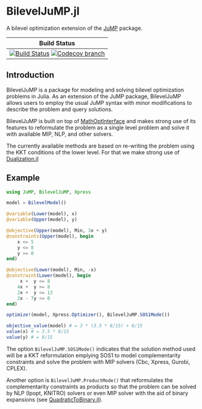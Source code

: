 # BilevelJuMP.jl

A bilevel optimization extension of the [JuMP](https://github.com/JuliaOpt/JuMP.jl) package.

| **Build Status** |
|:----------------:|
| [![Build Status][build-img]][build-url] [![Codecov branch][codecov-img]][codecov-url] |


[build-img]: https://travis-ci.org/joaquimg/BilevelJuMP.jl.svg?branch=master
[build-url]: https://travis-ci.org/joaquimg/BilevelJuMP.jl
[codecov-img]: http://codecov.io/github/joaquimg/BilevelJuMP.jl/coverage.svg?branch=master
[codecov-url]: http://codecov.io/github/joaquimg/BilevelJuMP.jl?branch=master

## Introduction

BilevelJuMP is a package for modeling and solving bilevel optimization problems in Julia. As an extension of the JuMP package, BilevelJuMP allows users to employ the usual JuMP syntax with minor modifications to describe the problem and query solutions.

BilevelJuMP is built on top of [MathOptInterface](https://github.com/JuliaOpt/MathOptInterface.jl) and makes strong use of its features to reformulate the problem as a single level problem and solve it with available MIP, NLP, and other solvers.

The currently available methods are based on re-writing the problem using the KKT conditions of the lower level. For that we make strong use of [Dualization.jl](https://github.com/JuliaOpt/Dualization.jl)

## Example

```julia
using JuMP, BilevelJuMP, Xpress

model = BilevelModel()

@variable(Lower(model), x)
@variable(Upper(model), y)

@objective(Upper(model), Min, 3x + y)
@constraints(Upper(model), begin
    x <= 5
    y <= 8
    y >= 0
end)

@objective(Lower(model), Min, -x)
@constraint(Lower(model), begin
     x +  y <= 8
    4x +  y >= 8
    2x +  y <= 13
    2x - 7y <= 0
end)

optimize!(model, Xpress.Optimizer(), BilevelJuMP.SOS1Mode())

objective_value(model) # = 3 * (3.5 * 8/15) + 8/15
value(x) # = 3.5 * 8/15
value(y) # = 8/15
```

The option `BilevelJuMP.SOS1Mode()` indicates that the solution method used will be a KKT reformulation emplying SOS1 to model complementarity constraints and solve the problem with MIP solvers (Cbc, Xpress, Gurobi, CPLEX).

Another option is `BilevelJuMP.ProductMode()` that reformulates the complementarity constraints as products so that the problem can be solved by NLP (Ipopt, KNITRO) solvers or even MIP solver with the aid of binary expansions (see [QuadraticToBinary.jl](https://github.com/joaquimg/QuadraticToBinary.jl)).
